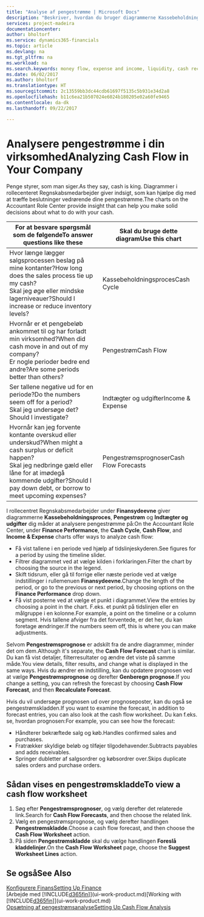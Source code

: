```yaml
---
title: "Analyse af pengestrømme | Microsoft Docs"
description: "Beskriver, hvordan du bruger diagrammerne Kassebeholdningsproces, Indtægter og udgifter, Pengestrøm og Pengestrømsprognose til at analysere tidligere og fremtidige pengestrømme til og fra din virksomhed."
services: project-madeira
documentationcenter: 
author: bholtorf
ms.service: dynamics365-financials
ms.topic: article
ms.devlang: na
ms.tgt_pltfrm: na
ms.workload: na
ms.search.keywords: money flow, expense and income, liquidity, cash receipts minus cash payments, Cartera
ms.date: 06/02/2017
ms.author: bholtorf
ms.translationtype: HT
ms.sourcegitcommit: 2c13559bb3dc44cdb61697f5135c5b931e34d2a8
ms.openlocfilehash: b11c6ea21b507024e6024b180205e02a60fe9465
ms.contentlocale: da-dk
ms.lasthandoff: 09/22/2017

---
```

# <a name="analyzing-cash-flow-in-your-company"></a><span data-ttu-id="e44a3-103">Analysere pengestrømme i din virksomhed</span><span class="sxs-lookup"><span data-stu-id="e44a3-103">Analyzing Cash Flow in Your Company</span></span>
<span data-ttu-id="e44a3-104">Penge styrer, som man siger.</span><span class="sxs-lookup"><span data-stu-id="e44a3-104">As they say, cash is king.</span></span> <span data-ttu-id="e44a3-105">Diagrammer i rollecenteret Regnskabsmedarbejder giver indsigt, som kan hjælpe dig med at træffe beslutninger vedrørende dine pengestrømme.</span><span class="sxs-lookup"><span data-stu-id="e44a3-105">The charts on the Accountant Role Center provide insight that can help you make solid decisions about what to do with your cash.</span></span>  

| <span data-ttu-id="e44a3-106">For at besvare spørgsmål som de følgende</span><span class="sxs-lookup"><span data-stu-id="e44a3-106">To answer questions like these</span></span> | <span data-ttu-id="e44a3-107">Skal du bruge dette diagram</span><span class="sxs-lookup"><span data-stu-id="e44a3-107">Use this chart</span></span> |
| --- | --- |
| <span data-ttu-id="e44a3-108">Hvor længe lægger salgsprocessen beslag på mine kontanter?</span><span class="sxs-lookup"><span data-stu-id="e44a3-108">How long does the sales process tie up my cash?</span></span></br> <span data-ttu-id="e44a3-109">Skal jeg øge eller mindske lagerniveauer?</span><span class="sxs-lookup"><span data-stu-id="e44a3-109">Should I increase or reduce inventory levels?</span></span> |<span data-ttu-id="e44a3-110">Kassebeholdningsproces</span><span class="sxs-lookup"><span data-stu-id="e44a3-110">Cash Cycle</span></span> |
| <span data-ttu-id="e44a3-111">Hvornår er et pengebeløb ankommet til og har forladt min virksomhed?</span><span class="sxs-lookup"><span data-stu-id="e44a3-111">When did cash move in and out of my company?</span></span></br> <span data-ttu-id="e44a3-112">Er nogle perioder bedre end andre?</span><span class="sxs-lookup"><span data-stu-id="e44a3-112">Are some periods better than others?</span></span> |<span data-ttu-id="e44a3-113">Pengestrøm</span><span class="sxs-lookup"><span data-stu-id="e44a3-113">Cash Flow</span></span> |
| <span data-ttu-id="e44a3-114">Ser tallene negative ud for en periode?</span><span class="sxs-lookup"><span data-stu-id="e44a3-114">Do the numbers seem off for a period?</span></span></br> <span data-ttu-id="e44a3-115">Skal jeg undersøge det?</span><span class="sxs-lookup"><span data-stu-id="e44a3-115">Should I investigate?</span></span> |<span data-ttu-id="e44a3-116">Indtægter og udgifter</span><span class="sxs-lookup"><span data-stu-id="e44a3-116">Income & Expense</span></span> |
| <span data-ttu-id="e44a3-117">Hvornår kan jeg forvente kontante overskud eller underskud?</span><span class="sxs-lookup"><span data-stu-id="e44a3-117">When might a cash surplus or deficit happen?</span></span></br> <span data-ttu-id="e44a3-118">Skal jeg nedbringe gæld eller låne for at imødegå kommende udgifter?</span><span class="sxs-lookup"><span data-stu-id="e44a3-118">Should I pay down debt, or borrow to meet upcoming expenses?</span></span> |<span data-ttu-id="e44a3-119">Pengestrømsprognoser</span><span class="sxs-lookup"><span data-stu-id="e44a3-119">Cash Flow Forecasts</span></span> |

<span data-ttu-id="e44a3-120">I rollecentret Regnskabsmedarbejder under **Finansydeevne** giver diagrammerne **Kassebeholdningsproces**, **Pengestrøm** og **Indtægter og udgifter** dig måder at analysere pengestrømme på:</span><span class="sxs-lookup"><span data-stu-id="e44a3-120">On the Accountant Role Center, under **Finance Performance**, the **Cash Cycle**, **Cash Flow**, and **Income & Expense** charts offer ways to analyze cash flow:</span></span>  

* <span data-ttu-id="e44a3-121">Få vist tallene i en periode ved hjælp af tidslinjeskyderen.</span><span class="sxs-lookup"><span data-stu-id="e44a3-121">See figures for a period by using the timeline slider.</span></span>  
* <span data-ttu-id="e44a3-122">Filtrer diagrammet ved at vælge kilden i forklaringen.</span><span class="sxs-lookup"><span data-stu-id="e44a3-122">Filter the chart by choosing the source in the legend.</span></span>  
* <span data-ttu-id="e44a3-123">Skift tidsrum, eller gå til forrige eller næste periode ved at vælge indstillinger i rullemenuen **Finansydeevne**.</span><span class="sxs-lookup"><span data-stu-id="e44a3-123">Change the length of the period, or go to the previous or next period, by choosing options on the **Finance Performance** drop down.</span></span>  
* <span data-ttu-id="e44a3-124">Få vist posterne ved at vælge et punkt i diagrammet.</span><span class="sxs-lookup"><span data-stu-id="e44a3-124">View the entries by choosing a point in the chart.</span></span> <span data-ttu-id="e44a3-125">F.eks. et punkt på tidslinjen eller en målgruppe i en kolonne.</span><span class="sxs-lookup"><span data-stu-id="e44a3-125">For example, a point on the timeline or a column segment.</span></span> <span data-ttu-id="e44a3-126">Hvis tallene afviger fra det forventede, er det her, du kan foretage ændringer.</span><span class="sxs-lookup"><span data-stu-id="e44a3-126">If the numbers seem off, this is where you can make adjustments.</span></span>  

<span data-ttu-id="e44a3-127">Selvom **Pengestrømsprognose** er adskilt fra de andre diagrammer, minder det om dem.</span><span class="sxs-lookup"><span data-stu-id="e44a3-127">Although it's separate, the **Cash Flow Forecast** chart is similar.</span></span> <span data-ttu-id="e44a3-128">Du kan få vist detaljer, filterresultater og ændre det viste på samme måde.</span><span class="sxs-lookup"><span data-stu-id="e44a3-128">You view details, filter results, and change what is displayed in the same ways.</span></span> <span data-ttu-id="e44a3-129">Hvis du ændrer en indstilling, kan du opdatere prognosen ved at vælge **Pengestrømsprognose** og derefter **Genberegn prognose**.</span><span class="sxs-lookup"><span data-stu-id="e44a3-129">If you change a setting, you can refresh the forecast by choosing **Cash Flow Forecast**, and then **Recalculate Forecast**.</span></span>

<span data-ttu-id="e44a3-130">Hvis du vil undersøge prognosen ud over prognoseposter, kan du også se pengestrømskladden.</span><span class="sxs-lookup"><span data-stu-id="e44a3-130">If you want to examine the forecast, in addition to forecast entries, you can also look at the cash flow worksheet.</span></span> <span data-ttu-id="e44a3-131">Du kan f.eks. se, hvordan prognosen:</span><span class="sxs-lookup"><span data-stu-id="e44a3-131">For example, you can see how the forecast:</span></span>

* <span data-ttu-id="e44a3-132">Håndterer bekræftede salg og køb.</span><span class="sxs-lookup"><span data-stu-id="e44a3-132">Handles confirmed sales and purchases.</span></span>  
* <span data-ttu-id="e44a3-133">Fratrækker skyldige beløb og tilføjer tilgodehavender.</span><span class="sxs-lookup"><span data-stu-id="e44a3-133">Subtracts payables and adds receivables.</span></span>  
* <span data-ttu-id="e44a3-134">Springer dubletter af salgsordrer og købsordrer over.</span><span class="sxs-lookup"><span data-stu-id="e44a3-134">Skips duplicate sales orders and purchase orders.</span></span>  

## <a name="to-view-a-cash-flow-worksheet"></a><span data-ttu-id="e44a3-135">Sådan vises en pengestrømskladde</span><span class="sxs-lookup"><span data-stu-id="e44a3-135">To view a cash flow worksheet</span></span>
1. <span data-ttu-id="e44a3-136">Søg efter **Pengestrømsprognoser**, og vælg derefter det relaterede link.</span><span class="sxs-lookup"><span data-stu-id="e44a3-136">Search for **Cash Flow Forecasts**, and then choose the related link.</span></span>  
2. <span data-ttu-id="e44a3-137">Vælg en pengestrømsprognose, og vælg derefter handlingen **Pengestrømskladde**.</span><span class="sxs-lookup"><span data-stu-id="e44a3-137">Choose a cash flow forecast, and then choose the **Cash Flow Worksheet** action.</span></span>  
3. <span data-ttu-id="e44a3-138">På siden **Pengestrømskladde** skal du vælge handlingen **Foreslå kladdelinjer**.</span><span class="sxs-lookup"><span data-stu-id="e44a3-138">On the **Cash Flow Worksheet** page, choose the **Suggest Worksheet Lines** action.</span></span>  

## <a name="see-also"></a><span data-ttu-id="e44a3-139">Se også</span><span class="sxs-lookup"><span data-stu-id="e44a3-139">See Also</span></span>
[<span data-ttu-id="e44a3-140">Konfigurere Finans</span><span class="sxs-lookup"><span data-stu-id="e44a3-140">Setting Up Finance</span></span>](finance-setup-finance.md)  
<span data-ttu-id="e44a3-141">[Arbejde med [!INCLUDE[d365fin](includes/d365fin_md.md)]](ui-work-product.md)</span><span class="sxs-lookup"><span data-stu-id="e44a3-141">[Working with [!INCLUDE[d365fin](includes/d365fin_md.md)]](ui-work-product.md)</span></span>  
[<span data-ttu-id="e44a3-142">Opsætning af pengestrømsanalyse</span><span class="sxs-lookup"><span data-stu-id="e44a3-142">Setting Up Cash Flow Analysis</span></span>](finance-setup-cash-flow-analyses.md)  

